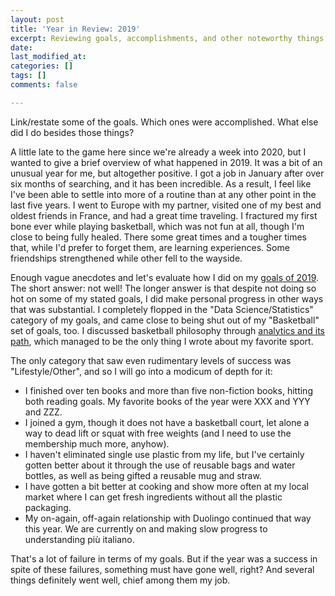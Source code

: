 ```yaml
---
layout: post
title: 'Year in Review: 2019'
excerpt: Reviewing goals, accomplishments, and other noteworthy things from 2019
date: 
last_modified_at: 
categories: []
tags: []
comments: false

---
```

Link/restate some of the goals. Which ones were accomplished. What else did I do besides those things?

A little late to the game here since we're already a week into 2020, but I wanted to give a brief overview of what happened in 2019. It was a bit of an unusual year for me, but altogether positive. I got a job in January after over six months of searching, and it has been incredible. As a result, I feel like I've been able to settle into more of a routine than at any other point in the last five years. I went to Europe with my partner, visited one of my best and oldest friends in France, and had a great time traveling. I fractured my first bone ever while playing basketball, which was not fun at all, though I'm close to being fully healed. There some great times and a tougher times that, while I'd prefer to forget them, are learning experiences. Some friendships strengthened while other fell to the wayside. 

Enough vague anecdotes and let's evaluate how I did on my [goals of 2019](). The short answer: not well! The longer answer is that despite not doing so hot on some of my stated goals, I did make personal progress in other ways that was substantial. I completely flopped in the "Data Science/Statistics" category of my goals, and came close to being shut out of my "Basketball" set of goals, too. I discussed basketball philosophy through [analytics and its path](), which managed to be the only thing I wrote about my favorite sport.

The only category that saw even rudimentary levels of success was "Lifestyle/Other", and so I will go into a modicum of depth for it: 

* I finished over ten books and more than five non-fiction books, hitting both reading goals. My favorite books of the year were XXX and YYY and ZZZ. 
* I joined a gym, though it does not have a basketball court, let alone a way to  dead lift or squat with free weights (and I need to use the membership much more, anyhow). 
* I haven't eliminated single use plastic from my life, but I've certainly gotten better about it through the use of reusable bags and water bottles, as well as being gifted a reusable mug and straw. 
* I have gotten a bit better at cooking and show more often at my local market where I can get fresh ingredients without all the plastic packaging. 
* My on-again, off-again relationship with Duolingo continued that way this year. We are currently on and making slow progress to understanding più italiano.

That's a lot of failure in terms of my goals. But if the year was a success in spite of these failures, something must have gone well, right? And several things definitely went well, chief among them my job. 